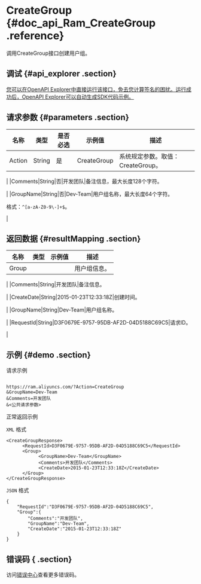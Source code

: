 # CreateGroup {#doc_api_Ram_CreateGroup .reference}

调用CreateGroup接口创建用户组。

## 调试 {#api_explorer .section}

[您可以在OpenAPI Explorer中直接运行该接口，免去您计算签名的困扰。运行成功后，OpenAPI Explorer可以自动生成SDK代码示例。](https://api.aliyun.com/#product=Ram&api=CreateGroup&type=RPC&version=2015-05-01)

## 请求参数 {#parameters .section}

|名称|类型|是否必选|示例值|描述|
|--|--|----|---|--|
|Action|String|是|CreateGroup|系统规定参数。取值：CreateGroup。

 |
|Comments|String|否|开发团队|备注信息，最大长度128个字符。

 |
|GroupName|String|否|Dev-Team|用户组名称，最大长度64个字符。

 格式：`^[a-zA-Z0-9\-]+$`。

 |

## 返回数据 {#resultMapping .section}

|名称|类型|示例值|描述|
|--|--|---|--|
|Group| | |用户组信息。

 |
|Comments|String|开发团队|备注信息。

 |
|CreateDate|String|2015-01-23T12:33:18Z|创建时间。

 |
|GroupName|String|Dev-Team|用户组名称。

 |
|RequestId|String|D3F0679E-9757-95DB-AF2D-04D5188C69C5|请求ID。

 |

## 示例 {#demo .section}

请求示例

``` {#request_demo}

https://ram.aliyuncs.com/?Action=CreateGroup
&GroupName=Dev-Team
&Comments=开发团队
&<公共请求参数>

```

正常返回示例

`XML` 格式

``` {#xml_return_success_demo}
<CreateGroupResponse>
      <RequestId>D3F0679E-9757-95DB-AF2D-04D5188C69C5</RequestId>
      <Group>
            <GroupName>Dev-Team</GroupName>
            <Comments>开发团队</Comments>
            <CreateDate>2015-01-23T12:33:18Z</CreateDate>
      </Group>
</CreateGroupResponse>
```

`JSON` 格式

``` {#json_return_success_demo}
{
	"RequestId":"D3F0679E-9757-95DB-AF2D-04D5188C69C5",
	"Group":{
		"Comments":"开发团队",
		"GroupName":"Dev-Team",
		"CreateDate":"2015-01-23T12:33:18Z"
	}
}
```

## 错误码 { .section}

访问[错误中心](https://error-center.aliyun.com/status/product/Ram)查看更多错误码。

